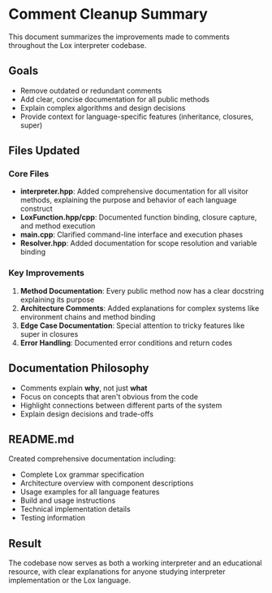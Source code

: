 # Comment Cleanup Summary

This document summarizes the improvements made to comments throughout the Lox interpreter codebase.

## Goals
- Remove outdated or redundant comments
- Add clear, concise documentation for all public methods
- Explain complex algorithms and design decisions
- Provide context for language-specific features (inheritance, closures, super)

## Files Updated

### Core Files
- **interpreter.hpp**: Added comprehensive documentation for all visitor methods, explaining the purpose and behavior of each language construct
- **LoxFunction.hpp/cpp**: Documented function binding, closure capture, and method execution
- **main.cpp**: Clarified command-line interface and execution phases
- **Resolver.hpp**: Added documentation for scope resolution and variable binding

### Key Improvements
1. **Method Documentation**: Every public method now has a clear docstring explaining its purpose
2. **Architecture Comments**: Added explanations for complex systems like environment chains and method binding
3. **Edge Case Documentation**: Special attention to tricky features like super in closures
4. **Error Handling**: Documented error conditions and return codes

## Documentation Philosophy
- Comments explain **why**, not just **what**
- Focus on concepts that aren't obvious from the code
- Highlight connections between different parts of the system
- Explain design decisions and trade-offs

## README.md
Created comprehensive documentation including:
- Complete Lox grammar specification
- Architecture overview with component descriptions
- Usage examples for all language features
- Build and usage instructions
- Technical implementation details
- Testing information

## Result
The codebase now serves as both a working interpreter and an educational resource, with clear explanations for anyone studying interpreter implementation or the Lox language.
